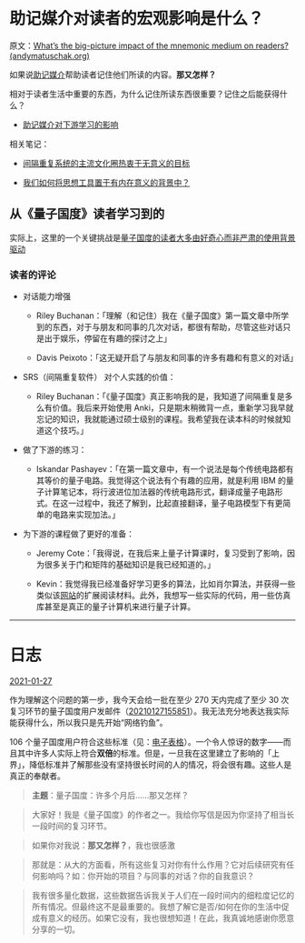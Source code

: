# 助记媒介对读者的宏观影响是什么？

原文：[What’s the big-picture impact of the mnemonic medium on readers? (andymatuschak.org)](https://notes.andymatuschak.org/z5yKJEmSVZvRr6Q5kDdKeCEt9aqCjo2hQwNcm)

如果说[助记媒介](https://notes.andymatuschak.org/z4rRX3qwSSJRsEkdXKwH2shamgHNeRthrMLiF)帮助读者记住他们所读的内容。**那又怎样？**

相对于读者生活中重要的东西，为什么记住所读东西很重要？记住之后能获得什么？

- [助记媒介对下游学习的影响](https://notes.andymatuschak.org/zhYZD1BMjUDeKAFQdyb55XNnMMaJoSfjKh9)

相关笔记：

- [间隔重复系统的主流文化圈热衷于无意义的目标](https://notes.andymatuschak.org/z7i9vs1MyadFaSkGBSwLVsfsQ5UEdN5aS2v9J)

- [我们如何将思想工具置于有内在意义的背景中？](https://notes.andymatuschak.org/zKQs1fYnn4uzdws1KZc9pxkT3NUHastcMYq)

## 从《量子国度》读者学习到的

实际上，这里的一个关键挑战是[量子国度的读者大多由好奇心而非严肃的使用背景驱动](https://notes.andymatuschak.org/z2H5RGWnopXncUwLjHA83hhB2vw57sr7MVDe)

### 读者的评论

- 对话能力增强

  - Riley Buchanan：「理解（和记住）我在《量子国度》第一篇文章中所学到的东西，对于与朋友和同事的几次对话，都很有帮助，尽管这些对话只是出于娱乐，停留在有趣的探讨之上」

  - Davis Peixoto：「这无疑开启了与朋友和同事的许多有趣和有意义的对话」

- SRS（间隔重复软件） 对个人实践的价值：

  - Riley Buchanan：「《量子国度》真正影响我的是，我知道了间隔重复是多么有价值。我后来开始使用 Anki，只是期末稍微背一点，重新学习我早就忘记的知识，我就能通过硕士级别的课程。我希望我在读本科的时候就知道这个技巧。」

- 做了下游的练习：

  - Iskandar Pashayev：「在第一篇文章中，有一个说法是每个传统电路都有其等价的量子电路。我觉得这个说法有个有趣的应用，就是利用 IBM 的量子计算笔记本，将行波进位加法器的传统电路形式，翻译成量子电路形式。在这一过程中，我还了解到，比起直接翻译，量子电路模型下有更简单的电路来实现加法。」

- 为下游的课程做了更好的准备：

  - Jeremy Cote：「我得说，在我后来上量子计算课时，复习受到了影响，因为很多关于门和矩阵的基础知识是我已经知道的。」

  - Kevin：我觉得我已经准备好学习更多的算法，比如肖尔算法，并获得一些类似该[网站](https://qiskit.org/textbook/preface.html)的扩展阅读材料。此外，我想写一些实际的代码，用一些仿真库甚至是真正的量子计算机来进行量子计算。

------

# 日志

[2021-01-27](https://notes.andymatuschak.org/z2ZbJwrdLAAFzvJ3SjiqVKQzPgEjhtdeKuPg)

作为理解这个问题的第一步，我今天会给一批在至少 270 天内完成了至少 30 次复习环节的量子国度用户发邮件（[20210127155851](https://notes.andymatuschak.org/zmWdKtgnRVDaEEKVtiU4TNQUMRZWeDvxmnn)）。我无法充分地表达我实际能获得什么，所以我只是先开始“网络钓鱼”。

106 个量子国度用户符合这些标准（见：[电子表格](https://docs.google.com/spreadsheets/d/1GYGwr2IQCS43-Ngto8o27mehkic1IK-sjd41By4l4oM/edit#gid=665655282)）。一个令人惊讶的数字——而且其中许多人实际上符合**双倍**的标准。但是，一旦我在这里建立了影响的「上界」，降低标准并了解那些没有坚持很长时间的人的情况，将会很有趣。这些人是真正的奉献者。

> **主题**：量子国度：许多个月后......那又怎样？

> 大家好！我是《量子国度》的作者之一。我给你写信是因为你坚持了相当长一段时间的复习环节。

>

> 如果你对我说：**那又怎样？**，我也很感激

>

> 那就是：从大的方面看，所有这些复习对你有什么作用？它对后续研究有任何影响吗？如：你开始的项目？与同事的对话？你的自我意识？

>

> 我有很多量化数据，这些数据告诉我关于人们在一段时间内的细粒度记忆的所有情况。但最终这不是最重要的。我想了解它是否/如何在你的生活中促成有意义的经历。如果它没有，我也很想知道！在此，我真诚地感谢你愿意分享的一切。